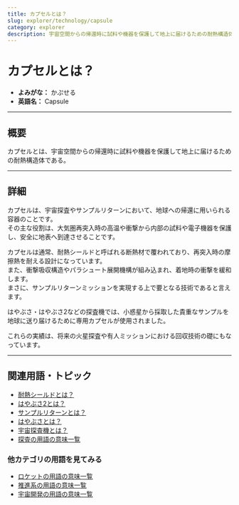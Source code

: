 ```yaml
---
title: カプセルとは？
slug: explorer/technology/capsule
category: explorer
description: 宇宙空間からの帰還時に試料や機器を保護して地上に届けるための耐熱構造体であるカプセルの意味・定義・内容について解説します。  
---
```


# カプセルとは？

- **よみがな：** かぷせる  
- **英語名：** Capsule  

---

## 概要

カプセルとは、宇宙空間からの帰還時に試料や機器を保護して地上に届けるための耐熱構造体である。  

---

## 詳細

カプセルは、宇宙探査やサンプルリターンにおいて、地球への帰還に用いられる容器のことです。  
その主な役割は、大気圏再突入時の高温や衝撃から内部の試料や電子機器を保護し、安全に地表へ到達させることです。  

カプセルは通常、耐熱シールドと呼ばれる断熱材で覆われており、再突入時の摩擦熱を耐える設計になっています。  
また、衝撃吸収構造やパラシュート展開機構が組み込まれ、着地時の衝撃を緩和します。  
まさに、サンプルリターンミッションを実現する上で要となる技術であると言えます。  

はやぶさ・はやぶさ2などの探査機では、小惑星から採取した貴重なサンプルを地球に送り届けるために専用カプセルが使用されました。  

これらの実績は、将来の火星探査や有人ミッションにおける回収技術の礎にもなっています。  

---

## 関連用語・トピック

- [耐熱シールドとは？](docs/explorer/technology/heat-shield)
- [はやぶさ2とは？](docs/explorer/mission/hayabusa2)
- [サンプルリターンとは？](docs/explorer/technology/sample-return)
- [はやぶさとは？](docs/explorer/mission/hayabusa)
- [宇宙探査機とは？](docs/explorer/space-probe)
- [探査の用語の意味一覧](docs/category/explorer)

### 他カテゴリの用語を見てみる
- [ロケットの用語の意味一覧](docs/category/rocket)
- [推進系の用語の意味一覧](docs/category/propulsion)
- [宇宙開発の用語の意味一覧](docs/category/glossary)